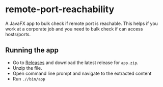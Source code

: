 # remote-port-reachability

A JavaFX app to bulk check if remote port is reachable. This helps if you work at a corporate job and you need to bulk check if can access hosts/ports. 

## Running the app 

* Go to [Releases](https://github.com/AlahmadiQ8/remote-port-reachability/releases) and download the latest release for `app.zip`.
* Unzip the file.
* Open command line prompt and navigate to the extracted content
* Run `.//bin/app`
